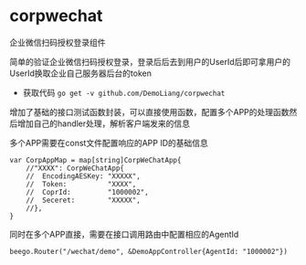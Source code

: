 # corpwechat
企业微信扫码授权登录组件

简单的验证企业微信扫码授权登录，登录后后去到用户的UserId后即可拿用户的UserId换取企业自己服务器后台的token

- 获取代码  ` go get -v github.com/DemoLiang/corpwechat ` 

增加了基础的接口测试函数封装，可以直接使用函数，配置多个APP的处理函数然后增加自己的handler处理，解析客户端发来的信息

多个APP需要在const文件配置响应的APP ID的基础信息

```
var CorpAppMap = map[string]CorpWeChatApp{
	//"XXXX": CorpWeChatApp{
	//	EncodingAESKey: "XXXXX",
	//	Token:          "XXXX",
	//	CoprId:         "1000002",
	//	Seceret:        "XXXXX",
	//},
}
```

同时在多个APP直接，需要在接口调用路由中配置相应的AgentId
```
beego.Router("/wechat/demo", &DemoAppController{AgentId: "1000002"})
```
